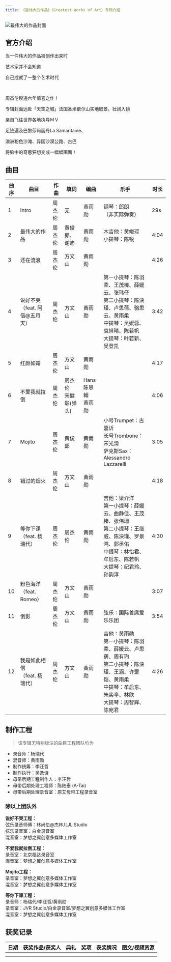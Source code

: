 ```yaml
---
title: 《最伟大的作品》（Greatest Works of Art）专辑介绍
---
```

![最伟大的作品封面](//yt.jaychou.wiki/专辑封面/15_最伟大的作品/15_最伟大的作品_AppleMusic.webp "最伟大的作品封面")
## 官方介绍

当一件伟大的作品被创作出来时

艺术家并不会知道

自己成就了一整个艺术时代

 <br/> 

周杰伦睽违六年惊喜之作！

专辑封面远赴「天空之城」法国圣米歇尔山实地取景，壮阔入镜

亲自飞往世界各地执导ＭＶ

足迹遍及巴黎莎玛丽丹La Samaritaine、

澳洲粉色沙滩、异国沙漠公路、古巴

将脑中的奇思狂想变成一幅幅画面！


## 曲目
| 曲序|曲目|作曲|填词|编曲|乐手|时长|
| ------ | ------ | ------ | ------ | ------ | ------ | ------ |
| 1  |  	Intro | 周杰伦  | 无 | 黄雨勋  | 钢琴：郎朗 <br/> （非实际弹奏）  | 29s  |
| 2  |  最伟大的作品 | 周杰伦  | 黄俊郎、谢迪 | 黄雨勋  | 木吉他：黄竣琮 <br/> 小提琴：陈锐  | 4:04  |
| 3  |  还在流浪 | 周杰伦  | 方文山 | 黄雨勋  |   | 4:26  |
| 4  |  说好不哭 <br/> （feat. 阿信@五月天） | 周杰伦  | 方文山 | 黄雨勋  |  第一小提琴：陈羽柔、王茂榛、薛媛云、张玮仔 <br/> 第二小提琴：陈泱瑾、卢思蒨、骆思云、黄雨柔 <br/> 中提琴：吴媛蓉、袁緈晴、陈若帆 <br/> 大提琴：叶若新、吴登凯 |  3:42 |
| 5  |  红颜如霜 | 周杰伦  | 方文山 | 黄雨勋  |   |  4:17 |
| 6  |  不爱我就拉倒 | 周杰伦  | 周杰伦 <br/> 宋健彰(弹头) | Hans陈思翰<br/>黄雨勋  |   |  4:06 |
| 7  |  Mojito | 周杰伦  | 黄俊郎 | 黄雨勋  | 小号Trumpet：古嘉䜣 <br/> 长号Trombone：宋光清 <br/> 萨克斯Sax：Alessandro Lazzarelli  | 3:05  |
| 8  |  错过的烟火 | 周杰伦  | 方文山 | 黄雨勋  |   | 4:18  |
| 9  |  等你下课<br/>（feat. 杨瑞代） | 周杰伦  | 周杰伦 | 黄雨勋  | 吉他：梁介洋 <br/> 第一小提琴：薛媛云、曲静佳、王茂榛、张伟珊 <br/> 第二小提琴：王继威、陈泱瑾、罗景鸿、郭丞佑 <br/> 中提琴：林怡君、牟启东、陈若帆 <br/> 大提琴：纪君玲、孙韵淳  | 4:30  |
| 10  |  粉色海洋<br/>（feat. Romeo） | 周杰伦  | 方文山 | 黄雨勋  |   | 3:07  |
| 11  |  倒影 | 周杰伦  | 方文山 | 黄雨勋  | 弦乐：国际首席爱乐乐团  | 3:54  |
| 12  |  我是如此相信<br/>（feat. 杨瑞代） | 周杰伦  | 方文山 | 黄雨勋  | 吉他：黄雨勋 <br/> 第一小提琴：陈羽柔、薛媛云、卢思蒨、周有玓 <br/> 第二小提琴：陈泱瑾、王涵、许罡恺、黄雨柔 <br/> 中提琴：牟启东、朱奕亭、林欣 <br/> 大提琴：周智辉、陈宛君  | 4:26 |

## 制作工程
>该专辑无特别标注的曲目工程团队均为
- 录音师：杨瑞代
- 混音师：黄雨勋
- 制作统筹：李汪哲
- 制作执行：吴逸诗
- 母带后期工程制作人：李汪哲
- 母带后期处理工程师：陈陆泰 (A-Tai)
- 母带后期处理录音室：原艾母带工程录音室

### 除以上团队外

**说好不哭工程：**<br/>
弦乐录音师傅：林尚伯@杰林儿JL Studio<br/>
弦乐录音室：白金录音室<br/>
混音室：梦想之翼创意多媒体工作室

**不爱我就拉倒工程：**<br/>
录音室：北京福达录音室<br/>
混音室：梦想之翼创意多媒体工作室

**Mojito工程：**<br/>
录音室：梦想之翼创意多媒体工作室<br/>
混音室：梦想之翼创意多媒体工作室

**等你下课工程：**<br/>
录音师：杨瑞代/李汪哲/黄雨勋<br/>
录音室：JVR Studio/白金录音室/梦想之翼创意多媒体工作室<br/>
混音室：梦想之翼创意多媒体工作室

## 获奖记录
| 日期|获奖作品/获奖人|典礼|奖项|获奖情况|图文/视频资源|
| ------ | ------ | ------ | ------ | ------ | ------ |
|   |  |   |  |   |   |
|   |  |   |  |   |   |

